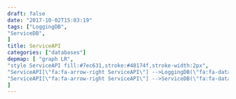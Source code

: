 ```yaml
---
draft: false
date: "2017-10-02T15:03:19"
tags: ["LoggingDB",
"ServiceDB",
]
title: ServiceAPI
categories: ["databases"]
depmap: [ "graph LR",
"style ServiceAPI fill:#7ec631,stroke:#48174f,stroke-width:2px",
"ServiceAPI[\"fa:fa-arrow-right ServiceAPI\"] -->LoggingDB(\"fa:fa-database LoggingDB\")",
"ServiceAPI[\"fa:fa-arrow-right ServiceAPI\"] -->ServiceDB(\"fa:fa-database ServiceDB\")",
]
---
```

			